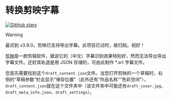 # 转换剪映字幕

[![GitHub stars](https://img.shields.io/github/stars/YDX-2147483647/Jianying-to-srt)](https://github.com/YDX-2147483647/Jianying-to-srt/stargazers)

> [!WARNING]
>
> 最迟到 v3.9.0，剪映已支持导出字幕。此项目已过时，故归档。祝好！

[剪映](https://www.capcut.cn/)是一款剪辑软件，据说它的（中文）字幕识别效果特别好，然而无法导出导出字幕文件。还好其轨道是用 JSON 存储的，可由此制作 *.srt 字幕文件。

您首先需要找到这个`draft_content.json`文件。当您打开剪映的一个草稿时，右侧的“草稿参数”栏会显示“保存位置”（此外还有“作品名称”“色彩空间”），`draft_content.json`就在这个文件夹中（该文件夹中可能还有`draft_cover.jpg`、`draft_meta_info.json`、`draft_settings`）。
